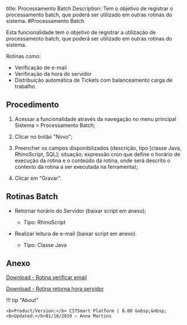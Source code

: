 title: Processamento Batch
Description: Tem o objetivo de registrar o processamento batch, que poderá ser utilizado em outras rotinas do sistema.
#Processamento Batch

Esta funcionalidade tem o objetivo de registrar a utilização de processamento batch, que
poderá ser utilizado em outras rotinas do sistema.

Rotinas como:
   - Verificação de e-mail
   - Verificação da hora do servidor
   - Distribuição automática de Tickets com balanceamento carga de trabalho 

Procedimento
----------------

1.  Acessar a funcionalidade através da navegação no menu principal Sistema \>
    Processamento Batch;

2.  Clicar no botão "Novo";

3.  Preencher os campos disponibilizados (descrição, tipo [classe Java,
    RhinoScript, SQL]; situação; expressão cron que define o horário de execução
    da rotina e o conteúdo da rotina, onde será descrito o contexto da rotina a
    ser executada na ferramenta);

4.  Clicar em "Gravar".

Rotinas Batch
-----------------

-   Retornar horário do Servidor (baixar script em anexo);

    -   Tipo: RhinoScript

-   Realizar leitura de e-mail (baixar script em anexo).

    -   Tipo: Classe Java


Anexo
-----
[Download - Rotina verificar email][1]

[Download - Rotina retorna hora servidor][2]

!!! tip "About"

    <b>Product/Version:</b> CITSmart Platform | 8.00 &nbsp;&nbsp;
    <b>Updated:</b>01/18/2019 – Anna Martins


[1]:/pt-br/citsmart-platform-8/platform-administration/configuring-automatic-actions/images/rotina-verificar-email.docx
[2]:/pt-br/citsmart-platform-8/platform-administration/configuring-automatic-actions/images/rotina-retorna-hora-servidor.docx
